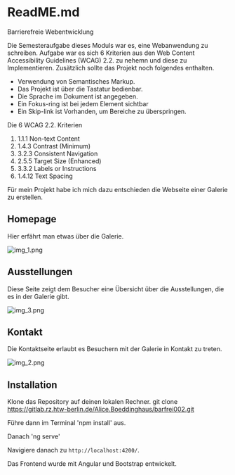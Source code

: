 # ReadME.md

Barrierefreie Webentwicklung

Die Semesteraufgabe dieses Moduls war es, eine Webanwendung zu schreiben.
Aufgabe war es sich 6 Kriterien aus den Web Content Accessibility Guidelines (WCAG) 2.2. zu nehemn und diese zu Implementieren. 
Zusätzlich sollte das Projekt noch folgendes enthalten.

- Verwendung von Semantisches  Markup.
- Das Projekt ist über die Tastatur bedienbar.
- Die Sprache im Dokument ist angegeben.
- Ein Fokus-ring ist bei jedem Element sichtbar 
- Ein Skip-link ist Vorhanden, um Bereiche zu überspringen.

Die 6 WCAG 2.2. Kriterien

1. 1.1.1 Non-text Content
2. 1.4.3 Contrast (Minimum)
3. 3.2.3 Consistent Navigation
4. 2.5.5 Target Size (Enhanced)
5. 3.3.2 Labels or Instructions
6. 1.4.12 Text Spacing

Für mein Projekt habe ich mich dazu entschieden die Webseite einer Galerie zu erstellen.

## Homepage 
Hier erfährt man etwas über die Galerie.


![img_1.png](img_1.png)

## Ausstellungen
Diese Seite zeigt dem Besucher eine Übersicht über die Ausstellungen, die es in der Galerie gibt.

![img_3.png](img_3.png)

## Kontakt
Die Kontaktseite erlaubt es Besuchern mit der Galerie in Kontakt zu treten. 


![img_2.png](img_2.png)





## Installation 

Klone das Repository auf deinen lokalen Rechner.
git clone https://gitlab.rz.htw-berlin.de/Alice.Boeddinghaus/barfrei002.git

Führe dann im Terminal 'npm install' aus.

Danach 'ng serve'

Navigiere danach zu `http://localhost:4200/`. 

Das Frontend wurde mit Angular und Bootstrap entwickelt.
